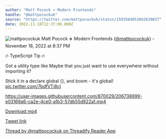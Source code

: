 ```yaml
---
author: "Matt Pocock ✈️ Modern Frontends"
handle: "@mattpocockuk"
source: "https://twitter.com/mattpocockuk/status/1593584053042630657"
date: 2022-11-18T12:37:00.000Z
---
```


![mattpocockuk](https://pbs.twimg.com/profile_images/1567910259431202817/AvtGMFZW_normal.png)
Matt Pocock ✈️ Modern Frontends ([@mattpocockuk](https://twitter.com/mattpocockuk)) - November 18, 2022 at 8:37 PM

🔥 TypeScript Tip 🔥

Got a utility type like Maybe<T> that you just want to use everywhere without importing it?

Stick it in a declare global {}, and boom - it's global! [pic.twitter.com/7bdfVTi8cl](https://twitter.com/mattpocockuk/status/1593584053042630657/video/1)

https://user-images.githubusercontent.com/870029/206738699-e03169a6-ca2e-4ce0-a1b3-57db55d922a1.mp4

[Download mp4](../videos/mattpocockuk%20-%201593584053042630657.mp4)

[Tweet link](https://twitter.com/mattpocockuk/status/1593584053042630657)

[Thread by @mattpocockuk on Threadify Reader App](https://threadify.productsway.com/thread/1593584053042630657)
